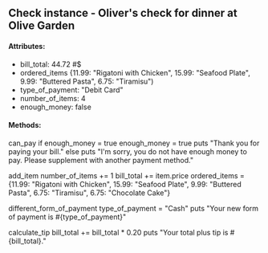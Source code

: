 ## Check instance - Oliver's check for dinner at Olive Garden

#### Attributes:
- bill_total: 44.72 #$
- ordered_items {11.99: "Rigatoni with Chicken", 15.99: "Seafood Plate", 9.99: "Buttered Pasta", 6.75: "Tiramisu")
- type_of_payment: "Debit Card"
- number_of_items: 4
- enough_money: false

#### Methods:
can_pay
if enough_money = true
  enough_money = true
  puts "Thank you for paying your bill."
else
  puts "I'm sorry, you do not have enough money to pay. Please supplement with another payment method."

add_item
number_of_items += 1
bill_total += item.price
ordered_items = {11.99: "Rigatoni with Chicken", 15.99: "Seafood Plate", 9.99: "Buttered Pasta", 6.75: "Tiramisu", 6.75: "Chocolate Cake"}

different_form_of_payment
type_of_payment = "Cash"
puts "Your new form of payment is #{type_of_payment}"

calculate_tip
bill_total += bill_total * 0.20
puts "Your total plus tip is #{bill_total}."
